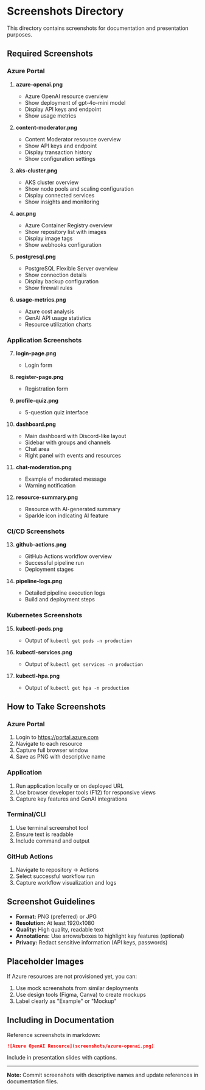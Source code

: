 # Screenshots Directory

This directory contains screenshots for documentation and presentation purposes.

## Required Screenshots

### Azure Portal

1. **azure-openai.png**
   - Azure OpenAI resource overview
   - Show deployment of gpt-4o-mini model
   - Display API keys and endpoint
   - Show usage metrics

2. **content-moderator.png**
   - Content Moderator resource overview
   - Show API keys and endpoint
   - Display transaction history
   - Show configuration settings

3. **aks-cluster.png**
   - AKS cluster overview
   - Show node pools and scaling configuration
   - Display connected services
   - Show insights and monitoring

4. **acr.png**
   - Azure Container Registry overview
   - Show repository list with images
   - Display image tags
   - Show webhooks configuration

5. **postgresql.png**
   - PostgreSQL Flexible Server overview
   - Show connection details
   - Display backup configuration
   - Show firewall rules

6. **usage-metrics.png**
   - Azure cost analysis
   - GenAI API usage statistics
   - Resource utilization charts

### Application Screenshots

7. **login-page.png**
   - Login form

8. **register-page.png**
   - Registration form

9. **profile-quiz.png**
   - 5-question quiz interface

10. **dashboard.png**
    - Main dashboard with Discord-like layout
    - Sidebar with groups and channels
    - Chat area
    - Right panel with events and resources

11. **chat-moderation.png**
    - Example of moderated message
    - Warning notification

12. **resource-summary.png**
    - Resource with AI-generated summary
    - Sparkle icon indicating AI feature

### CI/CD Screenshots

13. **github-actions.png**
    - GitHub Actions workflow overview
    - Successful pipeline run
    - Deployment stages

14. **pipeline-logs.png**
    - Detailed pipeline execution logs
    - Build and deployment steps

### Kubernetes Screenshots

15. **kubectl-pods.png**
    - Output of `kubectl get pods -n production`

16. **kubectl-services.png**
    - Output of `kubectl get services -n production`

17. **kubectl-hpa.png**
    - Output of `kubectl get hpa -n production`

## How to Take Screenshots

### Azure Portal
1. Login to https://portal.azure.com
2. Navigate to each resource
3. Capture full browser window
4. Save as PNG with descriptive name

### Application
1. Run application locally or on deployed URL
2. Use browser developer tools (F12) for responsive views
3. Capture key features and GenAI integrations

### Terminal/CLI
1. Use terminal screenshot tool
2. Ensure text is readable
3. Include command and output

### GitHub Actions
1. Navigate to repository → Actions
2. Select successful workflow run
3. Capture workflow visualization and logs

## Screenshot Guidelines

- **Format:** PNG (preferred) or JPG
- **Resolution:** At least 1920x1080
- **Quality:** High quality, readable text
- **Annotations:** Use arrows/boxes to highlight key features (optional)
- **Privacy:** Redact sensitive information (API keys, passwords)

## Placeholder Images

If Azure resources are not provisioned yet, you can:
1. Use mock screenshots from similar deployments
2. Use design tools (Figma, Canva) to create mockups
3. Label clearly as "Example" or "Mockup"

## Including in Documentation

Reference screenshots in markdown:
```markdown
![Azure OpenAI Resource](screenshots/azure-openai.png)
```

Include in presentation slides with captions.

---

**Note:** Commit screenshots with descriptive names and update references in documentation files.

